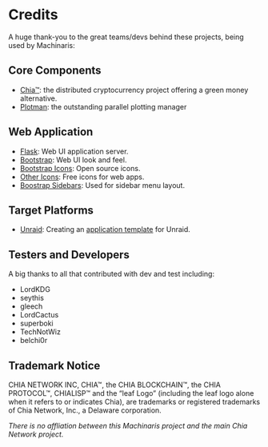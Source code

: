 
# Credits

A huge thank-you to the great teams/devs behind these projects, being used by Machinaris:

## Core Components
* [Chia™](https://www.chia.net/): the distributed cryptocurrency project offering a green money alternative. 
* [Plotman](https://github.com/ericaltendorf/plotman): the outstanding parallel plotting manager

## Web Application
* [Flask](https://flask.palletsprojects.com/en/2.0.x/): Web UI application server.
* [Bootstrap](https://getbootstrap.com/): Web UI look and feel.
* [Bootstrap Icons](https://icons.getbootstrap.com/): Open source icons.
* [Other Icons](https://www.shareicon.net/gardening-garden-flower-petals-nature-flowers-712891): Free icons for web apps.
* [Boostrap Sidebars](https://dev.to/codeply/bootstrap-5-sidebar-examples-38pb): Used for sidebar menu layout.

## Target Platforms
* [Unraid](https://selfhosters.net/docker/templating/templating/): Creating an [application template](https://github.com/guydavis/machinaris-unraid) for Unraid.

## Testers and Developers

A big thanks to all that contributed with dev and test including:
* LordKDG
* seythis
* gleech
* LordCactus
* superboki
* TechNotWiz
* belchi0r

## Trademark Notice
CHIA NETWORK INC, CHIA™, the CHIA BLOCKCHAIN™, the CHIA PROTOCOL™, CHIALISP™ and the “leaf Logo” (including the leaf logo alone when it refers to or indicates Chia), are trademarks or registered trademarks of Chia Network, Inc., a Delaware corporation.  

*There is no affliation between this Machinaris project and the main Chia Network project.*